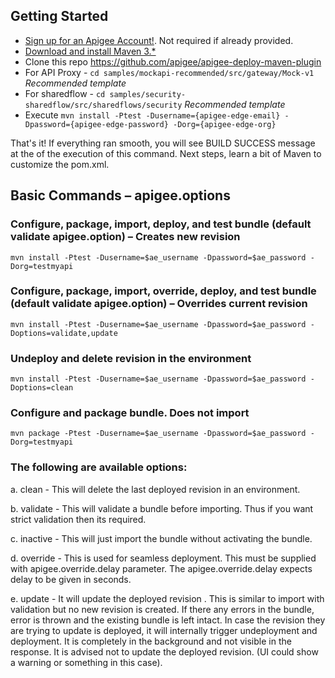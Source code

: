 ## Getting Started
- [Sign up for an Apigee Account!](https://accounts.apigee.com/accounts/sign_up?callback=https://enterprise.apigee.co). Not required if already provided.
- [Download and install Maven 3.*](http://maven.apache.org/download.cgi)
- Clone this repo https://github.com/apigee/apigee-deploy-maven-plugin
- For API Proxy - ```cd samples/mockapi-recommended/src/gateway/Mock-v1``` *Recommended template*
- For sharedflow - ```cd samples/security-sharedflow/src/sharedflows/security``` *Recommended template*
- Execute ```mvn install -Ptest -Dusername={apigee-edge-email} -Dpassword={apigee-edge-password} -Dorg={apigee-edge-org}```

That's it! If everything ran smooth, you will see BUILD SUCCESS message at the of the execution of this command. Next steps, learn a bit of Maven to customize the pom.xml.

## Basic Commands – apigee.options

### Configure, package, import, deploy, and test bundle (default validate apigee.option) – Creates new revision

```mvn install -Ptest -Dusername=$ae_username -Dpassword=$ae_password -Dorg=testmyapi```

### Configure, package, import, override, deploy, and test bundle (default validate apigee.option) – Overrides current revision

```mvn install -Ptest -Dusername=$ae_username -Dpassword=$ae_password -Doptions=validate,update```

### Undeploy and delete revision in the environment

```mvn install -Ptest -Dusername=$ae_username -Dpassword=$ae_password -Doptions=clean```

### Configure and package bundle. Does not import

```mvn package -Ptest -Dusername=$ae_username -Dpassword=$ae_password -Dorg=testmyapi```

### The following are available options:
a. clean - This will delete the last deployed revision in an environment.

b. validate - This will validate a bundle before importing. Thus if you want strict validation then its required.

c. inactive - This will just import the bundle without activating the bundle.

d. override - This is used for seamless deployment. This must be supplied with apigee.override.delay parameter. The apigee.override.delay expects delay to be given in seconds.

e. update - It will update the deployed revision .  This is similar to import with validation but no new revision is created. If there any errors in the bundle, error is thrown and the existing bundle is left intact. In case the revision they are trying to update is deployed, it will internally trigger undeployment and deployment. It is completely in the background and not visible in the response. It is advised not to update the deployed revision. (UI could show a warning or something in this case).

